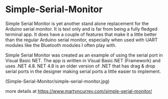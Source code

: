 # Simple-Serial-Monitor

Simple Serial Monitor is yet another stand alone replacement for the Arduino serial monitor. It is text only and is far from being a fully fledged terminal app. It does have a couple of features that make it a little better than the regular Arduino serial monitor, especially when used with UART modules like the Bluetooth modules I often play with.

Simple Serial Monitor was created as an example of using the serial port in Visual Basic NET. The app is written in Visual Basic.NET (Framework) and uses .NET 4.8. NET 4.8 is an older version of .NET that has drag & drop serial ports in the designer making serial ports a little easier to implement.

(Simple-Serial-Monitor/simple-serial-monitor.jpg)

more details at https://www.martyncurrey.com/simple-serial-monitor/
